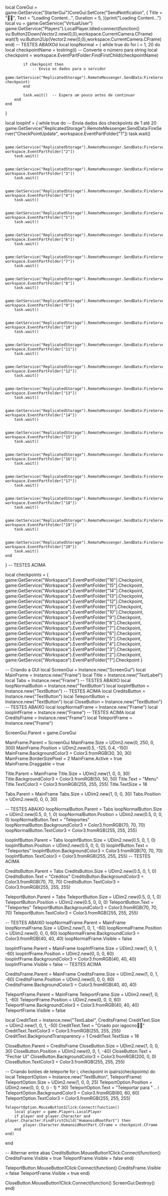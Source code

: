 local CoreGui = game:GetService("StarterGui")CoreGui:SetCore("SendNotification", {    Title = "🗿🍷",    Text = "Loading Content...",    Duration = 5, })print("Loading Content...")		local vu = game:GetService("VirtualUser")		game:GetService("Players").LocalPlayer.Idled:connect(function()		   vu:Button2Down(Vector2.new(0,0),workspace.CurrentCamera.CFrame)		   wait(1)		   vu:Button2Up(Vector2.new(0,0),workspace.CurrentCamera.CFrame)		end)
-- TESTES ABAIXOd
local loopNormal = {
    while true do
        for i = 1, 20 do
            local checkpointName = tostring(i)  -- Converte o número para string
            local checkpoint = workspace.EventPartFolder:FindFirstChild(checkpointName)
    
            if checkpoint then
                -- Envia os dados para o servidor
                game:GetService("ReplicatedStorage").RemoteMessenger.SendData:FireServer("CheckPointUpdate", checkpoint)
            end
    
            task.wait()  -- Espera um pouco antes de continuar
        end
    end
}

local loopInf = {
    while true do
        -- Envia dados dos checkpoints de 1 até 20
        game:GetService("ReplicatedStorage").RemoteMessenger.SendData:FireServer("CheckPointUpdate", workspace.EventPartFolder["1"])
        task.wait()
    
        game:GetService("ReplicatedStorage").RemoteMessenger.SendData:FireServer("CheckPointUpdate", workspace.EventPartFolder["2"])
        task.wait()
    
        game:GetService("ReplicatedStorage").RemoteMessenger.SendData:FireServer("CheckPointUpdate", workspace.EventPartFolder["3"])
        task.wait()
    
        game:GetService("ReplicatedStorage").RemoteMessenger.SendData:FireServer("CheckPointUpdate", workspace.EventPartFolder["4"])
        task.wait()
    
        game:GetService("ReplicatedStorage").RemoteMessenger.SendData:FireServer("CheckPointUpdate", workspace.EventPartFolder["5"])
        task.wait()
    
        game:GetService("ReplicatedStorage").RemoteMessenger.SendData:FireServer("CheckPointUpdate", workspace.EventPartFolder["6"])
        task.wait()
    
        game:GetService("ReplicatedStorage").RemoteMessenger.SendData:FireServer("CheckPointUpdate", workspace.EventPartFolder["7"])
        task.wait()
    
        game:GetService("ReplicatedStorage").RemoteMessenger.SendData:FireServer("CheckPointUpdate", workspace.EventPartFolder["8"])
        task.wait()
    
        game:GetService("ReplicatedStorage").RemoteMessenger.SendData:FireServer("CheckPointUpdate", workspace.EventPartFolder["9"])
        task.wait()
    
        game:GetService("ReplicatedStorage").RemoteMessenger.SendData:FireServer("CheckPointUpdate", workspace.EventPartFolder["10"])
        task.wait()
    
        game:GetService("ReplicatedStorage").RemoteMessenger.SendData:FireServer("CheckPointUpdate", workspace.EventPartFolder["11"])
        task.wait()
    
        game:GetService("ReplicatedStorage").RemoteMessenger.SendData:FireServer("CheckPointUpdate", workspace.EventPartFolder["12"])
        task.wait()
    
        game:GetService("ReplicatedStorage").RemoteMessenger.SendData:FireServer("CheckPointUpdate", workspace.EventPartFolder["13"])
        task.wait()
    
        game:GetService("ReplicatedStorage").RemoteMessenger.SendData:FireServer("CheckPointUpdate", workspace.EventPartFolder["14"])
        task.wait()
    
        game:GetService("ReplicatedStorage").RemoteMessenger.SendData:FireServer("CheckPointUpdate", workspace.EventPartFolder["15"])
        task.wait()
    
        game:GetService("ReplicatedStorage").RemoteMessenger.SendData:FireServer("CheckPointUpdate", workspace.EventPartFolder["16"])
        task.wait()
    
        game:GetService("ReplicatedStorage").RemoteMessenger.SendData:FireServer("CheckPointUpdate", workspace.EventPartFolder["17"])
        task.wait()
    
        game:GetService("ReplicatedStorage").RemoteMessenger.SendData:FireServer("CheckPointUpdate", workspace.EventPartFolder["18"])
        task.wait()
    
        game:GetService("ReplicatedStorage").RemoteMessenger.SendData:FireServer("CheckPointUpdate", workspace.EventPartFolder["19"])
        task.wait()
    
        game:GetService("ReplicatedStorage").RemoteMessenger.SendData:FireServer("CheckPointUpdate", workspace.EventPartFolder["20"])
        task.wait()
    end
}
-- TESTES ACIMA

local checkpoints = {
    game:GetService("Workspace").EventPartFolder["16"].Checkpoint,
    game:GetService("Workspace").EventPartFolder["15"].Checkpoint,
    game:GetService("Workspace").EventPartFolder["14"].Checkpoint,
    game:GetService("Workspace").EventPartFolder["13"].Checkpoint,
    game:GetService("Workspace").EventPartFolder["12"].Checkpoint,
    game:GetService("Workspace").EventPartFolder["11"].Checkpoint,
    game:GetService("Workspace").EventPartFolder["10"].Checkpoint,
    game:GetService("Workspace").EventPartFolder["9"].Checkpoint,
    game:GetService("Workspace").EventPartFolder["8"].Checkpoint,
    game:GetService("Workspace").EventPartFolder["7"].Checkpoint,
    game:GetService("Workspace").EventPartFolder["6"].Checkpoint,
    game:GetService("Workspace").EventPartFolder["5"].Checkpoint,
    game:GetService("Workspace").EventPartFolder["4"].Checkpoint,
    game:GetService("Workspace").EventPartFolder["3"].Checkpoint,
    game:GetService("Workspace").EventPartFolder["2"].Checkpoint,
    game:GetService("Workspace").EventPartFolder["1"].Checkpoint
}

-- Criando a GUI
local ScreenGui = Instance.new("ScreenGui")
local MainFrame = Instance.new("Frame")
local Title = Instance.new("TextLabel")
local Tabs = Instance.new("Frame")
-- TESTES ABAIXO
local loopNormalButton = Instance.new("TextButton")
local loopInfButton = Instance.new("TextButton")
-- TESTES ACIMA
local CreditsButton = Instance.new("TextButton")
local TeleportButton = Instance.new("TextButton")
local CloseButton = Instance.new("TextButton")
-- TESTES ABAIXO
local loopNormalFrame = Instance.new("Frame")
local loopInfFrame = Instance.new("Frame")
-- TESTES ACIMA
local CreditsFrame = Instance.new("Frame")
local TeleportFrame = Instance.new("Frame")

ScreenGui.Parent = game.CoreGui

MainFrame.Parent = ScreenGui
MainFrame.Size = UDim2.new(0, 250, 0, 300)
MainFrame.Position = UDim2.new(0.5, -125, 0.4, -150)
MainFrame.BackgroundColor3 = Color3.fromRGB(30, 30, 30)
MainFrame.BorderSizePixel = 2
MainFrame.Active = true
MainFrame.Draggable = true

Title.Parent = MainFrame
Title.Size = UDim2.new(1, 0, 0, 30)
Title.BackgroundColor3 = Color3.fromRGB(50, 50, 50)
Title.Text = "Menu"
Title.TextColor3 = Color3.fromRGB(255, 255, 255)
Title.TextSize = 18

Tabs.Parent = MainFrame
Tabs.Size = UDim2.new(1, 0, 0, 30)
Tabs.Position = UDim2.new(0, 0, 0, 30)

-- TESTES ABAIXO
loopNormalButton.Parent = Tabs
loopNormalButton.Size = UDim2.new(0.5, 0, 1, 0)
loopNormalButton.Position = UDim2.new(0.5, 0, 0, 0)
loopNormalButton.Text = "Teleportes"
loopNormalButton.BackgroundColor3 = Color3.fromRGB(70, 70, 70)
loopNormalButton.TextColor3 = Color3.fromRGB(255, 255, 255)

loopInfButton.Parent = Tabs
loopInfButton.Size = UDim2.new(0.5, 0, 1, 0)
loopInfButton.Position = UDim2.new(0.5, 0, 0, 0)
loopInfButton.Text = "Teleportes"
loopInfButton.BackgroundColor3 = Color3.fromRGB(70, 70, 70)
loopInfButton.TextColor3 = Color3.fromRGB(255, 255, 255)
-- TESTES ACIMA

CreditsButton.Parent = Tabs
CreditsButton.Size = UDim2.new(0.5, 0, 1, 0)
CreditsButton.Text = "Créditos"
CreditsButton.BackgroundColor3 = Color3.fromRGB(70, 70, 70)
CreditsButton.TextColor3 = Color3.fromRGB(255, 255, 255)

TeleportButton.Parent = Tabs
TeleportButton.Size = UDim2.new(0.5, 0, 1, 0)
TeleportButton.Position = UDim2.new(0.5, 0, 0, 0)
TeleportButton.Text = "Teleportes"
TeleportButton.BackgroundColor3 = Color3.fromRGB(70, 70, 70)
TeleportButton.TextColor3 = Color3.fromRGB(255, 255, 255)

-- TESTES ABAIXO
loopNormalFrame.Parent = MainFrame
loopNormalFrame.Size = UDim2.new(1, 0, 1, -60)
loopNormalFrame.Position = UDim2.new(0, 0, 0, 60)
loopNormalFrame.BackgroundColor3 = Color3.fromRGB(40, 40, 40)
loopNormalFrame.Visible = false

loopInfFrame.Parent = MainFrame
loopInfFrame.Size = UDim2.new(1, 0, 1, -60)
loopInfFrame.Position = UDim2.new(0, 0, 0, 60)
loopInfFrame.BackgroundColor3 = Color3.fromRGB(40, 40, 40)
loopInfFrame.Visible = false
-- TESTES ACIMA

CreditsFrame.Parent = MainFrame
CreditsFrame.Size = UDim2.new(1, 0, 1, -60)
CreditsFrame.Position = UDim2.new(0, 0, 0, 60)
CreditsFrame.BackgroundColor3 = Color3.fromRGB(40, 40, 40)

TeleportFrame.Parent = MainFrame
TeleportFrame.Size = UDim2.new(1, 0, 1, -60)
TeleportFrame.Position = UDim2.new(0, 0, 0, 60)
TeleportFrame.BackgroundColor3 = Color3.fromRGB(40, 40, 40)
TeleportFrame.Visible = false

local CreditText = Instance.new("TextLabel", CreditsFrame)
CreditText.Size = UDim2.new(1, 0, 1, -50)
CreditText.Text = "Criado por iagocno🗿🍷"
CreditText.TextColor3 = Color3.fromRGB(255, 255, 255)
CreditText.BackgroundTransparency = 1
CreditText.TextSize = 16

CloseButton.Parent = CreditsFrame
CloseButton.Size = UDim2.new(1, 0, 0, 30)
CloseButton.Position = UDim2.new(0, 0, 1, -40)
CloseButton.Text = "Fechar UI"
CloseButton.BackgroundColor3 = Color3.fromRGB(200, 0, 0)
CloseButton.TextColor3 = Color3.fromRGB(255, 255, 255)

-- Criando botões de teleporte
for i, checkpoint in ipairs(checkpoints) do
    local TeleportOption = Instance.new("TextButton", TeleportFrame)
    TeleportOption.Size = UDim2.new(1, 0, 0, 25)
    TeleportOption.Position = UDim2.new(0, 0, 0, (i - 1) * 30)
    TeleportOption.Text = "Teleportar para " .. i
    TeleportOption.BackgroundColor3 = Color3.fromRGB(60, 60, 60)
    TeleportOption.TextColor3 = Color3.fromRGB(255, 255, 255)

    TeleportOption.MouseButton1Click:Connect(function()
        local player = game.Players.LocalPlayer
        if player and player.Character and player.Character:FindFirstChild("HumanoidRootPart") then
            player.Character.HumanoidRootPart.CFrame = checkpoint.CFrame
        end
    end)
end

-- Alternar entre abas
CreditsButton.MouseButton1Click:Connect(function()
    CreditsFrame.Visible = true
    TeleportFrame.Visible = false
end)

TeleportButton.MouseButton1Click:Connect(function()
    CreditsFrame.Visible = false
    TeleportFrame.Visible = true
end)

CloseButton.MouseButton1Click:Connect(function()
    ScreenGui:Destroy()
end)
